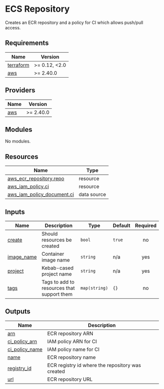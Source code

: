 # ECS Repository

Creates an ECR repository and a policy for CI which allows push/pull access.

<!-- prettier-ignore-start -->
<!-- BEGIN_TF_DOCS -->
## Requirements

| Name | Version |
|------|---------|
| <a name="requirement_terraform"></a> [terraform](#requirement\_terraform) | >= 0.12, <2.0 |
| <a name="requirement_aws"></a> [aws](#requirement\_aws) | >= 2.40.0 |

## Providers

| Name | Version |
|------|---------|
| <a name="provider_aws"></a> [aws](#provider\_aws) | >= 2.40.0 |

## Modules

No modules.

## Resources

| Name | Type |
|------|------|
| [aws_ecr_repository.repo](https://registry.terraform.io/providers/hashicorp/aws/latest/docs/resources/ecr_repository) | resource |
| [aws_iam_policy.ci](https://registry.terraform.io/providers/hashicorp/aws/latest/docs/resources/iam_policy) | resource |
| [aws_iam_policy_document.ci](https://registry.terraform.io/providers/hashicorp/aws/latest/docs/data-sources/iam_policy_document) | data source |

## Inputs

| Name | Description | Type | Default | Required |
|------|-------------|------|---------|:--------:|
| <a name="input_create"></a> [create](#input\_create) | Should resources be created | `bool` | `true` | no |
| <a name="input_image_name"></a> [image\_name](#input\_image\_name) | Container image name | `string` | n/a | yes |
| <a name="input_project"></a> [project](#input\_project) | Kebab-cased project name | `string` | n/a | yes |
| <a name="input_tags"></a> [tags](#input\_tags) | Tags to add to resources that support them | `map(string)` | `{}` | no |

## Outputs

| Name | Description |
|------|-------------|
| <a name="output_arn"></a> [arn](#output\_arn) | ECR repository ARN |
| <a name="output_ci_policy_arn"></a> [ci\_policy\_arn](#output\_ci\_policy\_arn) | IAM policy ARN for CI |
| <a name="output_ci_policy_name"></a> [ci\_policy\_name](#output\_ci\_policy\_name) | IAM policy name for CI |
| <a name="output_name"></a> [name](#output\_name) | ECR repository name |
| <a name="output_registry_id"></a> [registry\_id](#output\_registry\_id) | ECR registry id where the repository was created |
| <a name="output_url"></a> [url](#output\_url) | ECR repository URL |
<!-- END_TF_DOCS -->
<!-- prettier-ignore-end -->
